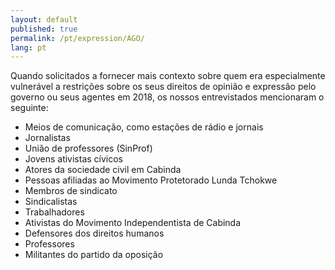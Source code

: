 ```yaml
---
layout: default
published: true
permalink: /pt/expression/AGO/
lang: pt
---
```


Quando solicitados a fornecer mais contexto sobre quem era especialmente vulnerável a restrições sobre os seus direitos de opinião e expressão pelo governo ou seus agentes em 2018, os nossos entrevistados mencionaram o seguinte:
-	Meios de comunicação, como estações de rádio e jornais
-	Jornalistas
-	União de professores (SinProf)
-	Jovens ativistas cívicos
-	Atores da sociedade civil em Cabinda
-	Pessoas afiliadas ao Movimento Protetorado Lunda Tchokwe
-	Membros de sindicato
-	Sindicalistas
-	Trabalhadores
-	Ativistas do Movimento Independentista de Cabinda
-	Defensores dos direitos humanos
-	Professores
-	Militantes do partido da oposição
